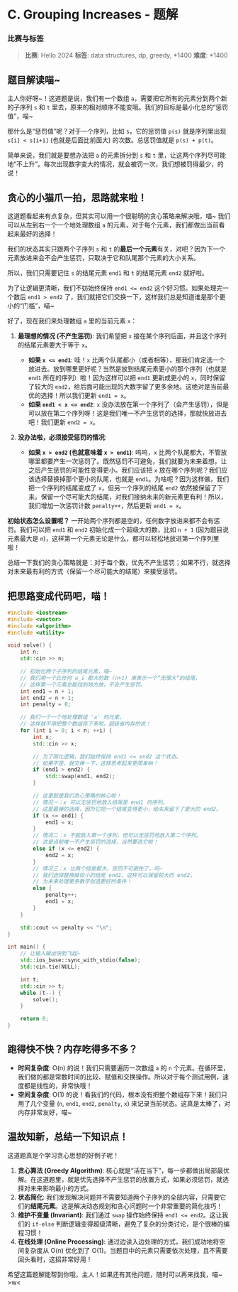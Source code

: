 # C. Grouping Increases - 题解

### 比赛与标签
> **比赛**: Hello 2024
> **标签**: data structures, dp, greedy, *1400
> **难度**: *1400

## 题目解读喵~
主人你好呀~！这道题是说，我们有一个数组 `a`，需要把它所有的元素分到两个新的子序列 `s` 和 `t` 里去，原来的相对顺序不能变哦。我们的目标是最小化总的“惩罚值”，喵~

那什么是“惩罚值”呢？对于一个序列，比如 `s`，它的惩罚值 `p(s)` 就是序列里出现 `s[i] < s[i+1]` (也就是后面比前面大) 的次数。总惩罚值就是 `p(s) + p(t)`。

简单来说，我们就是要想办法把 `a` 的元素拆分到 `s` 和 `t` 里，让这两个序列尽可能地“不上升”。每次出现数字变大的情况，就会被罚一次，我们想被罚得最少，的说！

## 贪心的小猫爪一拍，思路就来啦！
这道题看起来有点复杂，但其实可以用一个很聪明的贪心策略来解决哦，喵~ 我们可以从左到右一个一个地处理数组 `a` 的元素，对于每个元素，我们都做出当前看起来最好的选择！

我们的状态其实只跟两个子序列 `s` 和 `t` 的**最后一个元素**有关，对吧？因为下一个元素放进来会不会产生惩罚，只取决于它和队尾那个元素的大小关系。

所以，我们只需要记住 `s` 的结尾元素 `end1` 和 `t` 的结尾元素 `end2` 就好啦。

为了让逻辑更清晰，我们不妨始终保持 `end1 <= end2` 这个好习惯。如果处理完一个数后 `end1 > end2` 了，我们就把它们交换一下，这样我们总是知道谁是那个更小的“门槛”，喵~

好了，现在我们来处理数组 `a` 里的当前元素 `x`：

1.  **最理想的情况 (不产生惩罚)**: 我们希望把 `x` 接在某个序列后面，并且这个序列的结尾元素要大于等于 `x`。
    *   **如果 `x <= end1`**: 哇！`x` 比两个队尾都小（或者相等），那我们肯定选一个放进去。放到哪里更好呢？当然是放到结尾元素更小的那个序列（也就是 `end1` 所在的序列）啦！因为这样可以把 `end1` 更新成更小的 `x`，同时保留了较大的 `end2`，给后面可能出现的大数字留了更多余地。这绝对是当前最优的选择！所以我们更新 `end1 = x`。
    *   **如果 `end1 < x <= end2`**: `x` 没办法放在第一个序列了（会产生惩罚），但是可以放在第二个序列呀！这是我们唯一不产生惩罚的选择，那就快放进去吧！我们更新 `end2 = x`。

2.  **没办法啦，必须接受惩罚的情况**:
    *   **如果 `x > end2` (也就意味着 `x > end1`)**: 呜呜，`x` 比两个队尾都大，不管放哪里都要产生一次惩罚了。既然惩罚不可避免，我们就要为未来着想，让之后产生惩罚的可能性变得更小。我们应该把 `x` 放在哪个序列呢？我们应该选择替换掉那个更小的队尾，也就是 `end1`。为啥呢？因为这样做，我们把一个序列的结尾变成了 `x`，但另一个序列的结尾 `end2` 依然被保留了下来。保留一个尽可能大的结尾，对我们接纳未来的新元素更有利！所以，我们增加一次惩罚计数 `penalty++`，然后更新 `end1 = x`。

**初始状态怎么设置呢？**
一开始两个序列都是空的，任何数字放进来都不会有惩罚。我们可以把 `end1` 和 `end2` 初始化成一个超级大的数，比如 `n + 1` (因为题目说元素最大是 `n`)，这样第一个元素无论是什么，都可以轻松地放进第一个序列里啦！

总结一下我们的贪心策略就是：对于每个数，优先不产生惩罚；如果不行，就选择对未来最有利的方式（保留一个尽可能大的结尾）来接受惩罚。

## 把思路变成代码吧，喵！
```cpp
#include <iostream>
#include <vector>
#include <algorithm>
#include <utility>

void solve() {
    int n;
    std::cin >> n;

    // 初始化两个子序列的结尾元素，喵~
    // 我们用一个比任何 a_i 都大的数 (n+1) 来表示一个“无限大”的结尾，
    // 这样第一个元素总能找到地方放，不会产生惩罚。
    int end1 = n + 1;
    int end2 = n + 1;
    int penalty = 0;

    // 我们一个一个地处理数组 'a' 的元素，
    // 这样就不用把整个数组存下来啦，超级省内存的说！
    for (int i = 0; i < n; ++i) {
        int x;
        std::cin >> x;

        // 为了简化逻辑，我们始终保持 end1 <= end2 这个状态。
        // 如果不是，就交换一下，这样思考起来更简单呐！
        if (end1 > end2) {
            std::swap(end1, end2);
        }

        // 这里就是我们贪心策略的核心啦！
        // 情况一：x 可以无惩罚地放入结尾是 end1 的序列。
        // 这是最棒的选择，因为它把一个结尾变得更小，给未来留下了更大的 end2。
        if (x <= end1) {
            end1 = x;
        } 
        // 情况二：x 不能放入第一个序列，但可以无惩罚地放入第二个序列。
        // 这是当前唯一不产生惩罚的选择，当然要选它啦！
        else if (x <= end2) {
            end2 = x;
        } 
        // 情况三：x 比两个结尾都大，惩罚不可避免了，呜~
        // 我们选择替换掉较小的结尾 end1，这样可以保留较大的 end2，
        // 为未来处理更多数字创造更好的条件！
        else {
            penalty++;
            end1 = x;
        }
    }

    std::cout << penalty << "\n";
}

int main() {
    // 让输入输出快到飞起~
    std::ios_base::sync_with_stdio(false);
    std::cin.tie(NULL);

    int t;
    std::cin >> t;
    while (t--) {
        solve();
    }

    return 0;
}
```

## 跑得快不快？内存吃得多不多？
- **时间复杂度**: O(n) 的说！我们只需要遍历一次数组 `a` 的 `n` 个元素。在循环里，我们做的都是常数时间的比较、赋值和交换操作。所以对于每个测试用例，速度都是线性的，非常快哦！
- **空间复杂度**: O(1) 的说！看我们的代码，根本没有把整个数组存下来！我们只用了几个变量 (`n`, `end1`, `end2`, `penalty`, `x`) 来记录当前状态。这真是太棒了，对内存非常友好，喵~

## 温故知新，总结一下知识点！
这道题真是个学习贪心思想的好例子呢！

1.  **贪心算法 (Greedy Algorithm)**: 核心就是“活在当下”，每一步都做出局部最优解。在这道题里，就是优先选择不产生惩罚的放置方式，如果必须惩罚，就选择对未来影响最小的方式。
2.  **状态简化**: 我们发现解决问题并不需要知道两个子序列的全部内容，只需要它们的**结尾元素**。这是解决动态规划和贪心问题时一个非常重要的简化技巧！
3.  **维护不变量 (Invariant)**: 我们通过 `swap` 操作始终保持 `end1 <= end2`。这让我们的 `if-else` 判断逻辑变得超级清晰，避免了复杂的分类讨论，是个很棒的编程习惯！
4.  **在线处理 (Online Processing)**: 通过边读入边处理的方式，我们成功地将空间复杂度从 O(n) 优化到了 O(1)。当题目中的元素只需要依次处理，且不需要回头看时，这招非常好用！

希望这篇题解能帮到你哦，主人！如果还有其他问题，随时可以再来找我，喵~ >w<